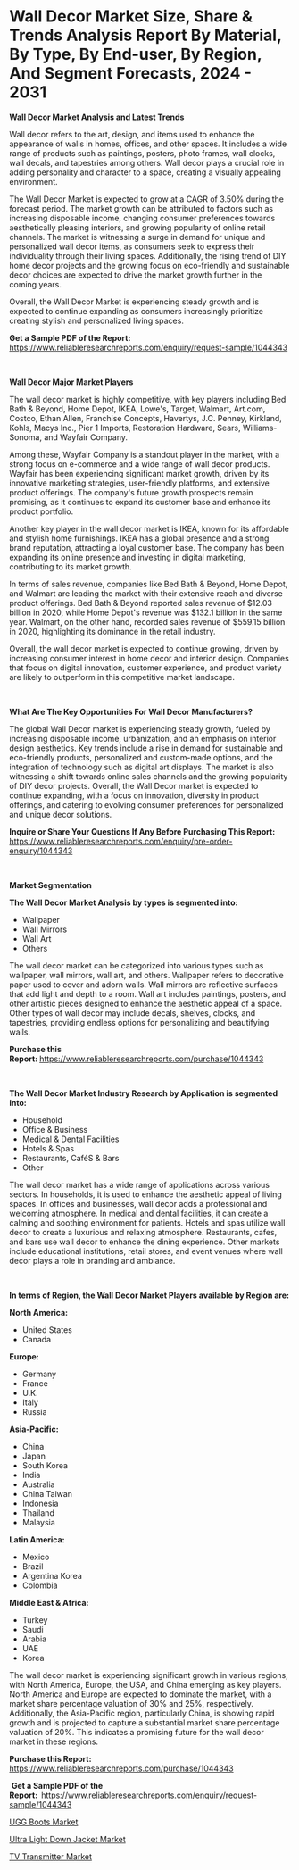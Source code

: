 <p><h1>Wall Decor Market Size, Share & Trends Analysis Report By Material, By Type, By End-user, By Region, And Segment Forecasts, 2024 - 2031</h1></p><p><strong>Wall Decor Market Analysis and Latest Trends</strong></p>
<p><p>Wall decor refers to the art, design, and items used to enhance the appearance of walls in homes, offices, and other spaces. It includes a wide range of products such as paintings, posters, photo frames, wall clocks, wall decals, and tapestries among others. Wall decor plays a crucial role in adding personality and character to a space, creating a visually appealing environment.</p><p>The Wall Decor Market is expected to grow at a CAGR of 3.50% during the forecast period. The market growth can be attributed to factors such as increasing disposable income, changing consumer preferences towards aesthetically pleasing interiors, and growing popularity of online retail channels. The market is witnessing a surge in demand for unique and personalized wall decor items, as consumers seek to express their individuality through their living spaces. Additionally, the rising trend of DIY home decor projects and the growing focus on eco-friendly and sustainable decor choices are expected to drive the market growth further in the coming years.</p><p>Overall, the Wall Decor Market is experiencing steady growth and is expected to continue expanding as consumers increasingly prioritize creating stylish and personalized living spaces.</p></p>
<p><strong>Get a Sample PDF of the Report:&nbsp;</strong> <a href="https://www.reliableresearchreports.com/enquiry/request-sample/1044343">https://www.reliableresearchreports.com/enquiry/request-sample/1044343</a></p>
<p>&nbsp;</p>
<p><strong>Wall Decor Major Market Players</strong></p>
<p><p>The wall decor market is highly competitive, with key players including Bed Bath & Beyond, Home Depot, IKEA, Lowe's, Target, Walmart, Art.com, Costco, Ethan Allen, Franchise Concepts, Havertys, J.C. Penney, Kirkland, Kohls, Macys Inc., Pier 1 Imports, Restoration Hardware, Sears, Williams-Sonoma, and Wayfair Company.</p><p>Among these, Wayfair Company is a standout player in the market, with a strong focus on e-commerce and a wide range of wall decor products. Wayfair has been experiencing significant market growth, driven by its innovative marketing strategies, user-friendly platforms, and extensive product offerings. The company's future growth prospects remain promising, as it continues to expand its customer base and enhance its product portfolio.</p><p>Another key player in the wall decor market is IKEA, known for its affordable and stylish home furnishings. IKEA has a global presence and a strong brand reputation, attracting a loyal customer base. The company has been expanding its online presence and investing in digital marketing, contributing to its market growth.</p><p>In terms of sales revenue, companies like Bed Bath & Beyond, Home Depot, and Walmart are leading the market with their extensive reach and diverse product offerings. Bed Bath & Beyond reported sales revenue of $12.03 billion in 2020, while Home Depot's revenue was $132.1 billion in the same year. Walmart, on the other hand, recorded sales revenue of $559.15 billion in 2020, highlighting its dominance in the retail industry.</p><p>Overall, the wall decor market is expected to continue growing, driven by increasing consumer interest in home decor and interior design. Companies that focus on digital innovation, customer experience, and product variety are likely to outperform in this competitive market landscape.</p></p>
<p>&nbsp;</p>
<p><strong>What Are The Key Opportunities For Wall Decor Manufacturers?</strong></p>
<p><p>The global Wall Decor market is experiencing steady growth, fueled by increasing disposable income, urbanization, and an emphasis on interior design aesthetics. Key trends include a rise in demand for sustainable and eco-friendly products, personalized and custom-made options, and the integration of technology such as digital art displays. The market is also witnessing a shift towards online sales channels and the growing popularity of DIY decor projects. Overall, the Wall Decor market is expected to continue expanding, with a focus on innovation, diversity in product offerings, and catering to evolving consumer preferences for personalized and unique decor solutions.</p></p>
<p><strong>Inquire or Share Your Questions If Any Before Purchasing This Report:</strong> <a href="https://www.reliableresearchreports.com/enquiry/pre-order-enquiry/1044343">https://www.reliableresearchreports.com/enquiry/pre-order-enquiry/1044343</a></p>
<p>&nbsp;</p>
<p><strong>Market Segmentation</strong></p>
<p><strong>The Wall Decor Market Analysis by types is segmented into:</strong></p>
<p><ul><li>Wallpaper</li><li>Wall Mirrors</li><li>Wall Art</li><li>Others</li></ul></p>
<p><p>The wall decor market can be categorized into various types such as wallpaper, wall mirrors, wall art, and others. Wallpaper refers to decorative paper used to cover and adorn walls. Wall mirrors are reflective surfaces that add light and depth to a room. Wall art includes paintings, posters, and other artistic pieces designed to enhance the aesthetic appeal of a space. Other types of wall decor may include decals, shelves, clocks, and tapestries, providing endless options for personalizing and beautifying walls.</p></p>
<p><strong>Purchase this Report:&nbsp;</strong><a href="https://www.reliableresearchreports.com/purchase/1044343">https://www.reliableresearchreports.com/purchase/1044343</a></p>
<p>&nbsp;</p>
<p><strong>The Wall Decor Market Industry Research by Application is segmented into:</strong></p>
<p><ul><li>Household</li><li>Office & Business</li><li>Medical & Dental Facilities</li><li>Hotels & Spas</li><li>Restaurants, CaféS & Bars</li><li>Other</li></ul></p>
<p><p>The wall decor market has a wide range of applications across various sectors. In households, it is used to enhance the aesthetic appeal of living spaces. In offices and businesses, wall decor adds a professional and welcoming atmosphere. In medical and dental facilities, it can create a calming and soothing environment for patients. Hotels and spas utilize wall decor to create a luxurious and relaxing atmosphere. Restaurants, cafes, and bars use wall decor to enhance the dining experience. Other markets include educational institutions, retail stores, and event venues where wall decor plays a role in branding and ambiance.</p></p>
<p>&nbsp;</p>
<p><strong>In terms of Region, the Wall Decor Market Players available by Region are:</strong></p>
<p>
    <p> <strong> North America: </strong>
        <ul>
            <li>United States</li>
            <li>Canada</li>
        </ul>
        </p> 
    <p> <strong> Europe: </strong>
        <ul>
            <li>Germany</li>
            <li>France</li>
            <li>U.K.</li>
            <li>Italy</li>
            <li>Russia</li>
        </ul>
        </p> 
    <p> <strong> Asia-Pacific: </strong>
        <ul>
            <li>China</li>
            <li>Japan</li>
            <li>South Korea</li>
            <li>India</li>
            <li>Australia</li>
            <li>China Taiwan</li>
            <li>Indonesia</li>
            <li>Thailand</li>
            <li>Malaysia</li>
        </ul>
        </p> 
    <p> <strong> Latin America: </strong>
        <ul>
            <li>Mexico</li>
            <li>Brazil</li>
            <li>Argentina Korea</li>
            <li>Colombia</li>
        </ul>
        </p> 
    <p> <strong> Middle East & Africa: </strong>
        <ul>
            <li>Turkey</li>
            <li>Saudi</li>
            <li>Arabia</li>
            <li>UAE</li>
            <li>Korea</li>
        </ul>
    </p>
    </p>
<p><p>The wall decor market is experiencing significant growth in various regions, with North America, Europe, the USA, and China emerging as key players. North America and Europe are expected to dominate the market, with a market share percentage valuation of 30% and 25%, respectively. Additionally, the Asia-Pacific region, particularly China, is showing rapid growth and is projected to capture a substantial market share percentage valuation of 20%. This indicates a promising future for the wall decor market in these regions.</p></p>
<p><strong>Purchase this Report: </strong><a href="https://www.reliableresearchreports.com/purchase/1044343">https://www.reliableresearchreports.com/purchase/1044343</a></p>
<p>&nbsp;<strong>Get a Sample PDF of the Report:&nbsp;&nbsp;</strong><a href="https://www.reliableresearchreports.com/enquiry/request-sample/1044343">https://www.reliableresearchreports.com/enquiry/request-sample/1044343</a></p>
<p><strong></strong></p>
<p><p><a href="https://github.com/NorbertYates/Market-Research-Report-List-4/blob/main/ugg-boots-market.md">UGG Boots Market</a></p><p><a href="https://github.com/prosalinda88/Market-Research-Report-List-3/blob/main/ultra-light-down-jacket-market.md">Ultra Light Down Jacket Market</a></p><p><a href="https://github.com/nancykennedykellievqfqt2/Market-Research-Report-List-1/blob/main/tv-transmitter-market.md">TV Transmitter Market</a></p></p>
